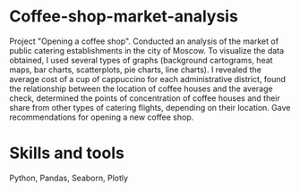 # Coffee-shop-market-analysis
Project "Opening a coffee shop". Conducted an analysis of the market of public catering establishments in the city of Moscow. To visualize the data obtained, I used several types of graphs (background cartograms, heat maps, bar charts, scatterplots, pie charts, line charts). I revealed the average cost of a cup of cappuccino for each administrative district, found the relationship between the location of coffee houses and the average check, determined the points of concentration of coffee houses and their share from other types of catering flights, depending on their location. Gave recommendations for opening a new coffee shop.
# Skills and tools
Python, Pandas, Seaborn, Plotly
